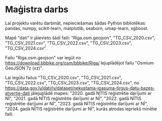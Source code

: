 # Maģistra darbs

Lai projektu varētu darbināt, nepieciešamas šādas Python bibliotēkas: pandas, numpy, scikit-learn, matplotlib, seaborn, umap-learn, xgboost.

Mapē "dati" ir jāievieto šādi faili: "Riga.osm.geojson", "TG_CSV_2020.csv", "TG_CSV_2021.csv", "TG_CSV_2022.csv", "TG_CSV_2023.csv", "TG_CSV_2024.csv".

Failu "Riga.osm.geojson" var iegūt no https://download.bbbike.org/osm/bbbike/Riga/ lejuplādējot failu "Osmium GeoJSON 7z (xz)".

Lai iegūtu failus "TG_CSV_2020.csv", "TG_CSV_2021.csv", "TG_CSV_2022.csv", "TG_CSV_2023.csv", "TG_CSV_2024.csv", no https://data.gov.lv/dati/lv/dataset/nekustama-ipasuma-tirgus-datu-bazes-atvertie-dati jālejuplādē mapes: "2020. gadā NĪTIS reģistrētie darījumi ar NĪ", "2021. gadā NĪTIS reģistrētie darījumi ar NĪ", "2022. gadā NĪTIS reģistrētie darījumi ar NĪ", "2023. gadā NĪTIS reģistrētie darījumi ar NĪ", "2024. gadā NĪTIS reģistrētie darījumi ar NĪ", kurās atrodas iepriekš minētie faili.

